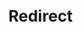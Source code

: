 ﻿---
layout: src/layouts/Redirect.astro
title: Redirect
redirect: https://octopus.com/docs/releases/release-versioning
pubDate:  2023-01-01
navSearch: false
navSitemap: false
navMenu: false
---
